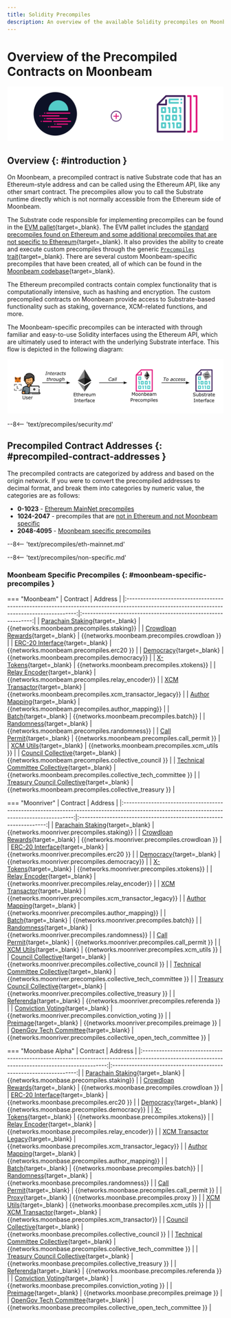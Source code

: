 ```yaml
---
title: Solidity Precompiles
description: An overview of the available Solidity precompiles on Moonbeam. Precompiles enable you to interact with Substrate features using the Ethereum API.
---
```


# Overview of the Precompiled Contracts on Moonbeam

![Precompiled Contracts Banner](/images/builders/pallets-precompiles/precompiles/overview/overview-banner.png)

## Overview {: #introduction } 

On Moonbeam, a precompiled contract is native Substrate code that has an Ethereum-style address and can be called using the Ethereum API, like any other smart contract. The precompiles allow you to call the Substrate runtime directly which is not normally accessible from the Ethereum side of Moonbeam.

The Substrate code responsible for implementing precompiles can be found in the [EVM pallet](/learn/features/eth-compatibility/#evm-pallet){target=_blank}. The EVM pallet includes the [standard precompiles found on Ethereum and some additional precompiles that are not specific to Ethereum](https://github.com/paritytech/frontier/tree/master/frame/evm/precompile){target=_blank}. It also provides the ability to create and execute custom precompiles through the generic [`Precompiles` trait](https://paritytech.github.io/frontier/rustdocs/pallet_evm/trait.Precompile.html){target=_blank}. There are several custom Moonbeam-specific precompiles that have been created, all of which can be found in the [Moonbeam codebase](https://github.com/PureStake/moonbeam/tree/master/precompiles){target=_blank}.

The Ethereum precompiled contracts contain complex functionality that is computationally intensive, such as hashing and encryption. The custom precompiled contracts on Moonbeam provide access to Substrate-based functionality such as staking, governance, XCM-related functions, and more.

The Moonbeam-specific precompiles can be interacted with through familiar and easy-to-use Solidity interfaces using the Ethereum API, which are ultimately used to interact with the underlying Substrate interface. This flow is depicted in the following diagram:

![Precompiled Contracts Diagram](/images/builders/pallets-precompiles/precompiles/overview/overview-1.png)

--8<-- 'text/precompiles/security.md'

## Precompiled Contract Addresses {: #precompiled-contract-addresses }

The precompiled contracts are categorized by address and based on the origin network. If you were to convert the precompiled addresses to decimal format, and break them into categories by numeric value, the categories are as follows:

- **0-1023** - [Ethereum MainNet precompiles](#ethereum-mainnet-precompiles)
- **1024-2047** - precompiles that are [not in Ethereum and not Moonbeam specific](#non-moonbeam-specific-nor-ethereum-precomiles)
- **2048-4095** - [Moonbeam specific precompiles](#moonbeam-specific-precompiles)

--8<-- 'text/precompiles/eth-mainnet.md'

--8<-- 'text/precompiles/non-specific.md'

### Moonbeam Specific Precompiles {: #moonbeam-specific-precompiles }

=== "Moonbeam"
    |                                                                  Contract                                                                  |                           Address                            |
    |:------------------------------------------------------------------------------------------------------------------------------------------:|:------------------------------------------------------------:|
    |  [Parachain Staking](https://github.com/PureStake/moonbeam/blob/master/precompiles/parachain-staking/StakingInterface.sol){target=_blank}  |          {{networks.moonbeam.precompiles.staking}}           |
    | [Crowdloan Rewards](https://github.com/PureStake/moonbeam/blob/master/precompiles/crowdloan-rewards/CrowdloanInterface.sol){target=_blank} |         {{networks.moonbeam.precompiles.crowdloan }}         |
    |         [ERC-20 Interface](https://github.com/PureStake/moonbeam/blob/master/precompiles/balances-erc20/ERC20.sol){target=_blank}          |           {{networks.moonbeam.precompiles.erc20 }}           |
    |     [Democracy](https://github.com/PureStake/moonbeam/blob/master/precompiles/pallet-democracy/DemocracyInterface.sol){target=_blank}      |         {{networks.moonbeam.precompiles.democracy}}          |
    |                [X-Tokens](https://github.com/PureStake/moonbeam/blob/master/precompiles/xtokens/Xtokens.sol){target=_blank}                |          {{networks.moonbeam.precompiles.xtokens}}           |
    |        [Relay Encoder](https://github.com/PureStake/moonbeam/blob/master/precompiles/relay-encoder/RelayEncoder.sol){target=_blank}        |       {{networks.moonbeam.precompiles.relay_encoder}}        |
    |  [XCM Transactor](https://github.com/PureStake/moonbeam/blob/master/precompiles/xcm-transactor/src/v1/XcmTransactorV1.sol){target=_blank}  |   {{networks.moonbeam.precompiles.xcm_transactor_legacy}}    |
    |  [Author Mapping](https://github.com/PureStake/moonbeam/blob/master/precompiles/author-mapping/AuthorMappingInterface.sol){target=_blank}  |       {{networks.moonbeam.precompiles.author_mapping}}       |
    |                   [Batch](https://github.com/PureStake/moonbeam/blob/master/precompiles/batch/Batch.sol){target=_blank}                    |           {{networks.moonbeam.precompiles.batch}}            |
    |            [Randomness](https://github.com/PureStake/moonbeam/blob/master/precompiles/randomness/Randomness.sol){target=_blank}            |         {{networks.moonbeam.precompiles.randomness}}         |
    |           [Call Permit](https://github.com/PureStake/moonbeam/blob/master/precompiles/call-permit/CallPermit.sol){target=_blank}           |        {{networks.moonbeam.precompiles.call_permit }}        |
    |              [XCM Utils](https://github.com/PureStake/moonbeam/blob/master/precompiles/xcm-utils/XcmUtils.sol){target=_blank}              |         {{networks.moonbeam.precompiles.xcm_utils }}         |
    |        [Council Collective](https://github.com/PureStake/moonbeam/blob/master/precompiles/collective/Collective.sol){target=_blank}        |    {{networks.moonbeam.precompiles.collective_council }}     |
    |  [Technical Committee Collective](https://github.com/PureStake/moonbeam/blob/master/precompiles/collective/Collective.sol){target=_blank}  | {{networks.moonbeam.precompiles.collective_tech_committee }} |
    |   [Treasury Council Collective](https://github.com/PureStake/moonbeam/blob/master/precompiles/collective/Collective.sol){target=_blank}    |    {{networks.moonbeam.precompiles.collective_treasury }}    |

=== "Moonriver"
    |                                                                  Contract                                                                  |                              Address                               |
    |:------------------------------------------------------------------------------------------------------------------------------------------:|:------------------------------------------------------------------:|
    |  [Parachain Staking](https://github.com/PureStake/moonbeam/blob/master/precompiles/parachain-staking/StakingInterface.sol){target=_blank}  |             {{networks.moonriver.precompiles.staking}}             |
    | [Crowdloan Rewards](https://github.com/PureStake/moonbeam/blob/master/precompiles/crowdloan-rewards/CrowdloanInterface.sol){target=_blank} |           {{networks.moonriver.precompiles.crowdloan }}            |
    |         [ERC-20 Interface](https://github.com/PureStake/moonbeam/blob/master/precompiles/balances-erc20/ERC20.sol){target=_blank}          |             {{networks.moonriver.precompiles.erc20 }}              |
    |     [Democracy](https://github.com/PureStake/moonbeam/blob/master/precompiles/pallet-democracy/DemocracyInterface.sol){target=_blank}      |            {{networks.moonriver.precompiles.democracy}}            |
    |                [X-Tokens](https://github.com/PureStake/moonbeam/blob/master/precompiles/xtokens/Xtokens.sol){target=_blank}                |             {{networks.moonriver.precompiles.xtokens}}             |
    |        [Relay Encoder](https://github.com/PureStake/moonbeam/blob/master/precompiles/relay-encoder/RelayEncoder.sol){target=_blank}        |          {{networks.moonriver.precompiles.relay_encoder}}          |
    |  [XCM Transactor](https://github.com/PureStake/moonbeam/blob/master/precompiles/xcm-transactor/src/v1/XcmTransactorV1.sol){target=_blank}  |      {{networks.moonriver.precompiles.xcm_transactor_legacy}}      |
    |  [Author Mapping](https://github.com/PureStake/moonbeam/blob/master/precompiles/author-mapping/AuthorMappingInterface.sol){target=_blank}  |         {{networks.moonriver.precompiles.author_mapping}}          |
    |                   [Batch](https://github.com/PureStake/moonbeam/blob/master/precompiles/batch/Batch.sol){target=_blank}                    |              {{networks.moonriver.precompiles.batch}}              |
    |            [Randomness](https://github.com/PureStake/moonbeam/blob/master/precompiles/randomness/Randomness.sol){target=_blank}            |           {{networks.moonriver.precompiles.randomness}}            |
    |           [Call Permit](https://github.com/PureStake/moonbeam/blob/master/precompiles/call-permit/CallPermit.sol){target=_blank}           |          {{networks.moonriver.precompiles.call_permit }}           |
    |              [XCM Utils](https://github.com/PureStake/moonbeam/blob/master/precompiles/xcm-utils/XcmUtils.sol){target=_blank}              |           {{networks.moonriver.precompiles.xcm_utils }}            |
    |        [Council Collective](https://github.com/PureStake/moonbeam/blob/master/precompiles/collective/Collective.sol){target=_blank}        |       {{networks.moonriver.precompiles.collective_council }}       |
    |  [Technical Committee Collective](https://github.com/PureStake/moonbeam/blob/master/precompiles/collective/Collective.sol){target=_blank}  |   {{networks.moonriver.precompiles.collective_tech_committee }}    |
    |   [Treasury Council Collective](https://github.com/PureStake/moonbeam/blob/master/precompiles/collective/Collective.sol){target=_blank}    |      {{networks.moonriver.precompiles.collective_treasury }}       |
    |             [Referenda](https://github.com/PureStake/moonbeam/blob/master/precompiles/referenda/Referenda.sol){target=_blank}              |           {{networks.moonriver.precompiles.referenda }}            |
    |  [Conviction Voting](https://github.com/PureStake/moonbeam/blob/master/precompiles/conviction-voting/ConvictionVoting.sol){target=_blank}  |       {{networks.moonriver.precompiles.conviction_voting }}        |
    |               [Preimage](https://github.com/PureStake/moonbeam/blob/master/precompiles/preimage/Preimage.sol){target=_blank}               |            {{networks.moonriver.precompiles.preimage }}            |
    |      [OpenGov Tech Committee](https://github.com/PureStake/moonbeam/blob/master/precompiles/collective/Collective.sol){target=_blank}      | {{networks.moonriver.precompiles.collective_open_tech_committee }} |

=== "Moonbase Alpha"
    |                                                                    Contract                                                                     |                              Address                              |
    |:-----------------------------------------------------------------------------------------------------------------------------------------------:|:-----------------------------------------------------------------:|
    |    [Parachain Staking](https://github.com/PureStake/moonbeam/blob/master/precompiles/parachain-staking/StakingInterface.sol){target=_blank}     |             {{networks.moonbase.precompiles.staking}}             |
    |   [Crowdloan Rewards](https://github.com/PureStake/moonbeam/blob/master/precompiles/crowdloan-rewards/CrowdloanInterface.sol){target=_blank}    |           {{networks.moonbase.precompiles.crowdloan }}            |
    |            [ERC-20 Interface](https://github.com/PureStake/moonbeam/blob/master/precompiles/balances-erc20/ERC20.sol){target=_blank}            |             {{networks.moonbase.precompiles.erc20 }}              |
    |        [Democracy](https://github.com/PureStake/moonbeam/blob/master/precompiles/pallet-democracy/DemocracyInterface.sol){target=_blank}        |            {{networks.moonbase.precompiles.democracy}}            |
    |                  [X-Tokens](https://github.com/PureStake/moonbeam/blob/master/precompiles/xtokens/Xtokens.sol){target=_blank}                   |             {{networks.moonbase.precompiles.xtokens}}             |
    |          [Relay Encoder](https://github.com/PureStake/moonbeam/blob/master/precompiles/relay-encoder/RelayEncoder.sol){target=_blank}           |          {{networks.moonbase.precompiles.relay_encoder}}          |
    | [XCM Transactor Legacy](https://github.com/PureStake/moonbeam/blob/master/precompiles/xcm-transactor/src/v1/XcmTransactorV1.sol){target=_blank} |      {{networks.moonbase.precompiles.xcm_transactor_legacy}}      |
    |    [Author Mapping](https://github.com/PureStake/moonbeam/blob/master/precompiles/author-mapping/AuthorMappingInterface.sol){target=_blank}     |         {{networks.moonbase.precompiles.author_mapping}}          |
    |                      [Batch](https://github.com/PureStake/moonbeam/blob/master/precompiles/batch/Batch.sol){target=_blank}                      |              {{networks.moonbase.precompiles.batch}}              |
    |              [Randomness](https://github.com/PureStake/moonbeam/blob/master/precompiles/randomness/Randomness.sol){target=_blank}               |           {{networks.moonbase.precompiles.randomness}}            |
    |             [Call Permit](https://github.com/PureStake/moonbeam/blob/master/precompiles/call-permit/CallPermit.sol){target=_blank}              |          {{networks.moonbase.precompiles.call_permit }}           |
    |                      [Proxy](https://github.com/PureStake/moonbeam/blob/master/precompiles/proxy/Proxy.sol){target=_blank}                      |             {{networks.moonbase.precompiles.proxy }}              |
    |                [XCM Utils](https://github.com/PureStake/moonbeam/blob/master/precompiles/xcm-utils/XcmUtils.sol){target=_blank}                 |           {{networks.moonbase.precompiles.xcm_utils }}            |
    |    [XCM Transactor](https://github.com/PureStake/moonbeam/blob/master/precompiles/xcm-transactor/src/v2/XcmTransactorV2.sol){target=_blank}     |         {{networks.moonbase.precompiles.xcm_transactor}}          |
    |          [Council Collective](https://github.com/PureStake/moonbeam/blob/master/precompiles/collective/Collective.sol){target=_blank}           |       {{networks.moonbase.precompiles.collective_council }}       |
    |    [Technical Committee Collective](https://github.com/PureStake/moonbeam/blob/master/precompiles/collective/Collective.sol){target=_blank}     |   {{networks.moonbase.precompiles.collective_tech_committee }}    |
    |      [Treasury Council Collective](https://github.com/PureStake/moonbeam/blob/master/precompiles/collective/Collective.sol){target=_blank}      |      {{networks.moonbase.precompiles.collective_treasury }}       |
    |                [Referenda](https://github.com/PureStake/moonbeam/blob/master/precompiles/referenda/Referenda.sol){target=_blank}                |           {{networks.moonbase.precompiles.referenda }}            |
    |    [Conviction Voting](https://github.com/PureStake/moonbeam/blob/master/precompiles/conviction-voting/ConvictionVoting.sol){target=_blank}     |       {{networks.moonbase.precompiles.conviction_voting }}        |
    |                 [Preimage](https://github.com/PureStake/moonbeam/blob/master/precompiles/preimage/Preimage.sol){target=_blank}                  |            {{networks.moonbase.precompiles.preimage }}            |
    |        [OpenGov Tech Committee](https://github.com/PureStake/moonbeam/blob/master/precompiles/collective/Collective.sol){target=_blank}         | {{networks.moonbase.precompiles.collective_open_tech_committee }} |